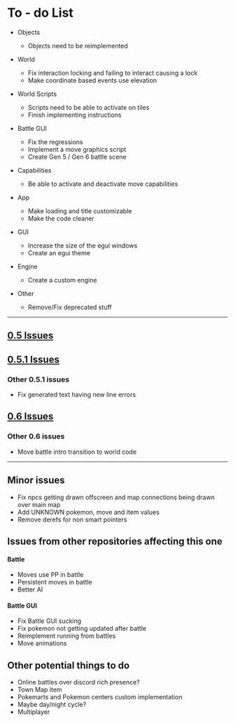 # To - do List

* Objects
   - Objects need to be reimplemented

* World
   - Fix interaction locking and failing to interact causing a lock
   - Make coordinate based events use elevation

* World Scripts
   - Scripts need to be able to activate on tiles
   - Finish implementing instructions

* Battle GUI
   - Fix the regressions
   - Implement a move graphics script
   - Create Gen 5 / Gen 6 battle scene

* Capabilities
   - Be able to activate and deactivate move capabilities

* App
   - Make loading and title customizable
   - Make the code cleaner

* GUI
   - Increase the size of the egui windows
   - Create an egui theme

* Engine
   - Create a custom engine

* Other
   - Remove/Fix deprecated stuff

____

## [0.5 Issues](https://github.com/fiirecore-game/pokemon-game/issues?q=is%3Aopen+is%3Aissue+milestone%3A0.5)

## [0.5.1 Issues](https://github.com/fiirecore-game/pokemon-game/issues?q=is%3Aopen+is%3Aissue+milestone%3A0.5.1)
   ### Other 0.5.1 issues

* Fix generated text having new line errors

## [0.6 Issues](https://github.com/fiirecore-game/pokemon-game/issues?q=is%3Aopen+is%3Aissue+milestone%3A0.6)

   ### Other 0.6 issues

   * Move battle intro transition to world code

____

## Minor issues

* Fix npcs getting drawn offscreen and map connections being drawn over main map
* Add UNKNOWN pokemon, move and item values
* Remove derefs for non smart pointers

## Issues from other repositories affecting this one

#### Battle

* Moves use PP in battle
* Persistent moves in battle
* Better AI

#### Battle GUI

* Fix Battle GUI sucking
* Fix pokemon not getting updated after battle
* Reimplement running from battles
* Move animations

## Other potential things to do

* Online battles over discord rich presence?
* Town Map item
* Pokemarts and Pokemon centers custom implementation
* Maybe day/night cycle?
* Multiplayer